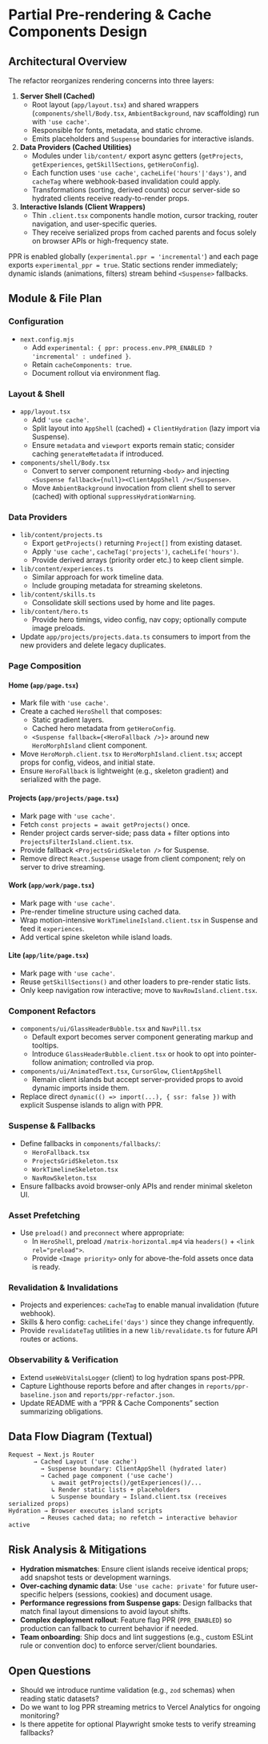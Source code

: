 # Partial Pre-rendering & Cache Components Design

## Architectural Overview

The refactor reorganizes rendering concerns into three layers:

1. **Server Shell (Cached)**
   - Root layout (`app/layout.tsx`) and shared wrappers (`components/shell/Body.tsx`, `AmbientBackground`, nav scaffolding) run with `'use cache'`.
   - Responsible for fonts, metadata, and static chrome.
   - Emits placeholders and `Suspense` boundaries for interactive islands.
2. **Data Providers (Cached Utilities)**
   - Modules under `lib/content/` export async getters (`getProjects`, `getExperiences`, `getSkillSections`, `getHeroConfig`).
   - Each function uses `'use cache'`, `cacheLife('hours'|'days')`, and `cacheTag` where webhook-based invalidation could apply.
   - Transformations (sorting, derived counts) occur server-side so hydrated clients receive ready-to-render props.
3. **Interactive Islands (Client Wrappers)**
   - Thin `.client.tsx` components handle motion, cursor tracking, router navigation, and user-specific queries.
   - They receive serialized props from cached parents and focus solely on browser APIs or high-frequency state.

PPR is enabled globally (`experimental.ppr = 'incremental'`) and each page exports `experimental_ppr = true`. Static sections render immediately; dynamic islands (animations, filters) stream behind `<Suspense>` fallbacks.

## Module & File Plan

### Configuration

- `next.config.mjs`
  - Add `experimental: { ppr: process.env.PPR_ENABLED ? 'incremental' : undefined }`.
  - Retain `cacheComponents: true`.
  - Document rollout via environment flag.

### Layout & Shell

- `app/layout.tsx`
  - Add `'use cache'`.
  - Split layout into `AppShell` (cached) + `ClientHydration` (lazy import via Suspense).
  - Ensure `metadata` and `viewport` exports remain static; consider caching `generateMetadata` if introduced.
- `components/shell/Body.tsx`
  - Convert to server component returning `<body>` and injecting `<Suspense fallback={null}><ClientAppShell /></Suspense>`.
  - Move `AmbientBackground` invocation from client shell to server (cached) with optional `suppressHydrationWarning`.

### Data Providers

- `lib/content/projects.ts`
  - Export `getProjects()` returning `Project[]` from existing dataset.
  - Apply `'use cache'`, `cacheTag('projects')`, `cacheLife('hours')`.
  - Provide derived arrays (priority order etc.) to keep client simple.
- `lib/content/experiences.ts`
  - Similar approach for work timeline data.
  - Include grouping metadata for streaming skeletons.
- `lib/content/skills.ts`
  - Consolidate skill sections used by home and lite pages.
- `lib/content/hero.ts`
  - Provide hero timings, video config, nav copy; optionally compute image preloads.
- Update `app/projects/projects.data.ts` consumers to import from the new providers and delete legacy duplicates.

### Page Composition

#### Home (`app/page.tsx`)

- Mark file with `'use cache'`.
- Create a cached `HeroShell` that composes:
  - Static gradient layers.
  - Cached hero metadata from `getHeroConfig`.
  - `<Suspense fallback={<HeroFallback />}>` around new `HeroMorphIsland` client component.
- Move `HeroMorph.client.tsx` to `HeroMorphIsland.client.tsx`; accept props for config, videos, and initial state.
- Ensure `HeroFallback` is lightweight (e.g., skeleton gradient) and serialized with the page.

#### Projects (`app/projects/page.tsx`)

- Mark page with `'use cache'`.
- Fetch `const projects = await getProjects()` once.
- Render project cards server-side; pass data + filter options into `ProjectsFilterIsland.client.tsx`.
- Provide fallback `<ProjectsGridSkeleton />` for Suspense.
- Remove direct `React.Suspense` usage from client component; rely on server to drive streaming.

#### Work (`app/work/page.tsx`)

- Mark page with `'use cache'`.
- Pre-render timeline structure using cached data.
- Wrap motion-intensive `WorkTimelineIsland.client.tsx` in Suspense and feed it `experiences`.
- Add vertical spine skeleton while island loads.

#### Lite (`app/lite/page.tsx`)

- Mark page with `'use cache'`.
- Reuse `getSkillSections()` and other loaders to pre-render static lists.
- Only keep navigation row interactive; move to `NavRowIsland.client.tsx`.

### Component Refactors

- `components/ui/GlassHeaderBubble.tsx` and `NavPill.tsx`
  - Default export becomes server component generating markup and tooltips.
  - Introduce `GlassHeaderBubble.client.tsx` or hook to opt into pointer-follow animation; controlled via prop.
- `components/ui/AnimatedText.tsx`, `CursorGlow`, `ClientAppShell`
  - Remain client islands but accept server-provided props to avoid dynamic imports inside them.
- Replace direct `dynamic(() => import(...), { ssr: false })` with explicit Suspense islands to align with PPR.

### Suspense & Fallbacks

- Define fallbacks in `components/fallbacks/`:
  - `HeroFallback.tsx`
  - `ProjectsGridSkeleton.tsx`
  - `WorkTimelineSkeleton.tsx`
  - `NavRowSkeleton.tsx`
- Ensure fallbacks avoid browser-only APIs and render minimal skeleton UI.

### Asset Prefetching

- Use `preload()` and `preconnect` where appropriate:
  - In `HeroShell`, preload `/matrix-horizontal.mp4` via `headers()` + `<link rel="preload">`.
  - Provide `<Image priority>` only for above-the-fold assets once data is ready.

### Revalidation & Invalidations

- Projects and experiences: `cacheTag` to enable manual invalidation (future webhook).
- Skills & hero config: `cacheLife('days')` since they change infrequently.
- Provide `revalidateTag` utilities in a new `lib/revalidate.ts` for future API routes or actions.

### Observability & Verification

- Extend `useWebVitalsLogger` (client) to log hydration spans post-PPR.
- Capture Lighthouse reports before and after changes in `reports/ppr-baseline.json` and `reports/ppr-refactor.json`.
- Update README with a “PPR & Cache Components” section summarizing obligations.

## Data Flow Diagram (Textual)

```
Request → Next.js Router
       → Cached Layout ('use cache')
         → Suspense boundary: ClientAppShell (hydrated later)
         → Cached page component ('use cache')
            ↳ await getProjects()/getExperiences()/...
            ↳ Render static lists + placeholders
            ↳ Suspense boundary → Island.client.tsx (receives serialized props)
Hydration → Browser executes island scripts
         → Reuses cached data; no refetch → interactive behavior active
```

## Risk Analysis & Mitigations

- **Hydration mismatches**: Ensure client islands receive identical props; add snapshot tests or development warnings.
- **Over-caching dynamic data**: Use `'use cache: private'` for future user-specific helpers (sessions, cookies) and document usage.
- **Performance regressions from Suspense gaps**: Design fallbacks that match final layout dimensions to avoid layout shifts.
- **Complex deployment rollout**: Feature flag PPR (`PPR_ENABLED`) so production can fallback to current behavior if needed.
- **Team onboarding**: Ship docs and lint suggestions (e.g., custom ESLint rule or convention doc) to enforce server/client boundaries.

## Open Questions

- Should we introduce runtime validation (e.g., `zod` schemas) when reading static datasets?
- Do we want to log PPR streaming metrics to Vercel Analytics for ongoing monitoring?
- Is there appetite for optional Playwright smoke tests to verify streaming fallbacks?
